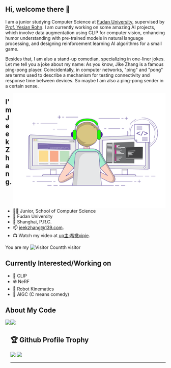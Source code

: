 ## Hi, welcome there 👋

I am a junior studying Computer Science at [Fudan University](https://www.fudan.edu.cn/), supervised by [Prof. Yesian Rohn](https://yesianrohn.github.io/). I am currently working on some amazing AI projects, which involve data augmentation using CLIP for computer vision, enhancing humor understanding with pre-trained models in natural language processing, and designing reinforcement learning AI algorithms for a small game.

Besides that, I am also a stand-up comedian, specializing in one-liner jokes. Let me tell you a joke about my name: As you know, Jike Zhang is a famous ping-pong player. Coincidentally, in computer networks, "ping" and "pong" are terms used to describe a mechanism for testing connectivity and response time between devices. So maybe I am also a ping-pong sender in a certain sense.


<img align="right" top='60' alt="GIF" src="gif3.gif" width="480"/>


## I'm Jeek Zhang.

- 👨‍🎓 Junior, School of Computer Science
- 🥚 Fudan University
- 🏫 Shanghai, P.R.C.
- 📫 [jeekzhang@139.com](mailto:jeekzhang@139.com).
- 📺 Watch my video at [up主:希撇xipie](https://space.bilibili.com/225946390).

You are my ![Visitor Count](https://profile-counter.glitch.me/jeekzhang/count.svg)th visitor


## Currently Interested/Working on
- 🧷 CLIP
- ☢️ NeRF
- 🤖 Robot Kinematics
- 🥰 AIGC (C means comedy)

## About My Code


<div>
    <img height="165" align="left" src="https://camo.githubusercontent.com/76cf2800b3e6de9ff0d7e1e5e529f8c1e809170008e5dd51d5d35e5e4d40ba2e/68747470733a2f2f6769746875622d726561646d652d73746174732e76657263656c2e6170702f6170693f757365726e616d653d6a65656b7a68616e67267468656d653d63616c6d2673686f775f69636f6e733d74727565" />
    <img src="https://camo.githubusercontent.com/6a93d06b761a92fe010c57b9c09d1ee799eb4bda65d6516301c0e1ab0e5262a2/68747470733a2f2f6769746875622d726561646d652d73746174732e76657263656c2e6170702f6170692f746f702d6c616e67732f3f757365726e616d653d6a65656b7a68616e6726686964653d5648444c267468656d653d63616c6d266c616e67735f636f756e743d36266c61796f75743d636f6d70616374" />
</div> 


## 🏆 Github Profile Trophy
<img src="https://github-profile-trophy.vercel.app/?username=jeekzhang&column=8"/>
<img src="https://github-profile-trophy.vercel.app/?username=jeekzhang&no-frame=true&column=4&margin-w=36&margin-h=12">

---
<script type="text/javascript" src="//rf.revolvermaps.com/0/0/7.js?i=53esshfhnek&amp;m=0&amp;c=ff8a00&amp;cr1=ffc000&amp;sx=0" async="async"></script>
